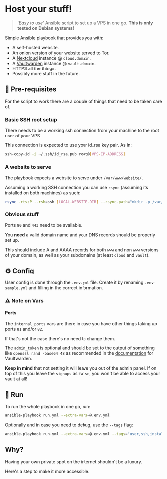 # Host your stuff!
> '*Easy to use*' Ansible script to set up a VPS in one go.
> **This is only tested on Debian systems!**

Simple Ansible playbook that provides you with:

- A self-hosted website.
- An onion version of your website served to Tor.
- A [Nextcloud](https://nextcloud.com/) instance @ `cloud.domain`.
- A [Vaultwarden](https://github.com/dani-garcia/vaultwarden) instance @ `vault.domain`.
- HTTPS all the things.
- Possibly more stuff in the future.

## 🔧 Pre-requisites

For the script to work there are a couple of things that need to be taken care of.

### Basic SSH root setup

There needs to be a working ssh connection from your machine to the root user of your VPS.

This connection is expected to use your id_rsa key pair. As in:

```sh
ssh-copy-id -i ~/.ssh/id_rsa.pub root@[VPS-IP-ADDRESS]
```

### A website to serve

The playbook expects a website to serve under `/var/www/website/`.

Assuming a working SSH connection you can use `rsync` (assuming its installed on both machines) as such:

```sh
rsync -rtvzP --rsh=ssh [LOCAL-WEBSITE-DIR] --rsync-path="mkdir -p /var/www/website && rsync" root@[VPS-IP-ADDRESS]:/var/www/website
```

### Obvious stuff

Ports `80` and `443` need to be available.

You **need** a valid domain name and your DNS records should be properly set up.

This should include A and AAAA records for both `www` and non `www` versions of your domain, as well as your subdomains (at least `cloud` and `vault`).

## ⚙️ Config

User config is done through the `.env.yml` file.
Create it by renaming `.env-sample.yml` and filling in the correct information.

### ⚠️ Note on Vars

#### Ports 

The `internal_ports` vars are there in case you have other things taking up ports `81` and/or `82`.

If that's not the case there's no need to change them.

The `admin_token` is optional and should be set to the output of something like `openssl rand -base64 48` as recommended in the [documentation](https://github.com/dani-garcia/vaultwarden/wiki/Enabling-admin-page) for Vaultwarden.

**Keep in mind** that not setting it will leave you out of the admin panel.
If on top of this you leave the `signups` as `false`, you won't be able to access your vault at all!

## 🏃 Run

To run the whole playbook in one go, run:

```sh
ansible-playbook run.yml --extra-vars=@.env.yml
```

Optionally and in case you need to debug, use the `--tags` flag:

```sh
ansible-playbook run.yml --extra-vars=@.env.yml --tags="user,ssh,install"
```

## Why?

Having your own private spot on the internet shouldn't be a luxury.

Here's a step to make it more accessible.
